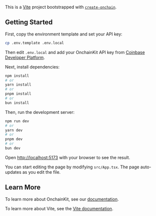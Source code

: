 This is a [Vite](https://vitejs.dev) project bootstrapped with [`create-onchain`](https://www.npmjs.com/package/create-onchain).

## Getting Started

First, copy the environment template and set your API key:

```bash
cp .env.template .env.local
```

Then edit `.env.local` and add your OnchainKit API key from [Coinbase Developer Platform](https://portal.cdp.coinbase.com/products/onchainkit).

Next, install dependencies:

```bash
npm install
# or
yarn install
# or
pnpm install
# or
bun install
```

Then, run the development server:

```bash
npm run dev
# or
yarn dev
# or
pnpm dev
# or
bun dev
```

Open [http://localhost:5173](http://localhost:5173) with your browser to see the result.

You can start editing the page by modifying `src/App.tsx`. The page auto-updates as you edit the file.

## Learn More

To learn more about OnchainKit, see our [documentation](https://docs.base.org/onchainkit).

To learn more about Vite, see the [Vite documentation](https://vitejs.dev/guide/).

